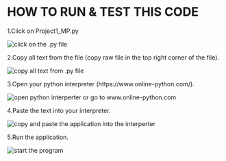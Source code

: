 <!DOCTYPE html>
<html>
<head>
<h1>HOW TO RUN & TEST THIS CODE</h1>
</head>
<body>
<p>1.Click on Project1_MP.py</p>
<img src="/images/imgAdventureGame0.jpeg" alt="click on the .py file" title="click .py file">
<p>2.Copy all text from the file (copy raw file in the top right corner of the file).</p>
<img src="/images/imgAdventureGame1.jpeg" alt="copy all text from .py file" title="copy text">
<p>3.Open your python interpreter (https://www.online-python.com/).</p>
<img src="/images/imgAdventureGame2.jpeg" alt="open python interperter or go to www.online-python.com" title="python interperter">
<p>4.Paste the text into your interpreter.</p>
<img src="/images/imgAdventureGame3.jpeg" alt="copy and paste the application into the interperter" title="copy & paste">
<p>5.Run the application.</p>
<img src="/images/imgAdventureGame4.jpeg" alt="start the program" title="run">
</body>
</html>
